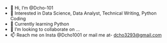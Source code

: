 - 👋 Hi, I’m @Dcho-101
- 👀 Interested in Data Science, Data Analyst, Technical Writing, Python Coding
- 🌱 Currently learning Python 
- 💞️ I’m looking to collaborate on ...
- 📫 Reach me on Insta @Dcho1001 or mail me at- dcho3293@gmail.com

<!---
Dcho-101/Dcho-101 is a ✨ special ✨ repository because its `README.md` (this file) appears on your GitHub profile.
You can click the Preview link to take a look at your changes.
--->
